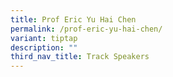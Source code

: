 ```yaml
---
title: Prof Eric Yu Hai Chen
permalink: /prof-eric-yu-hai-chen/
variant: tiptap
description: ""
third_nav_title: Track Speakers
---
```

